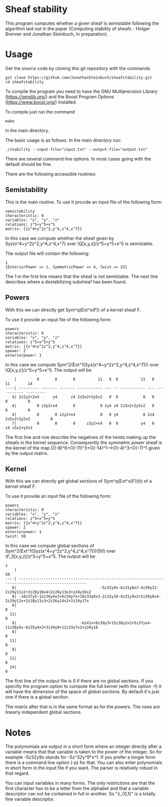 # Sheaf stability

This program computes whether a given sheaf is semistable following the algorithm laid out in the paper (Computing stability of sheafs - Holger Brenner and Jonathan Steinbuch, In preparation).

# Usage
Get the source code by cloning this git repository with the commands
```
git clone https://github.com/JonathanSteinbuch/sheafstability.git
cd sheafstability
```

To compile the program you need to have the GNU Multiprecision Library (https://gmplib.org/) and the Boost Program Options (https://www.boost.org/) installed.


To compile just run the command 

```
make
```
in the main directory.

The basic usage is as follows. In the main directory run:
```
./stability --input-file="input.txt" --output-file="output.txt" 
```
There are several command line options. In most cases going with the default should be fine.

There are the following accessible routines:
## Semistability
This is the main routine. To use it provide an input file of the following form:
```
semistability
characteristic: 0
variables: "x", "y", "z"
relations: z^5+y^5+x^5
matrix: {{x^4+y^2z^2,y^4,z^4,x^7}}
```
In this case we compute whether the sheaf given by Syz(x^4+y^2z^2,y^4,z^4,x^7) over \Q[x,y,z]/z^5+y^5+x^5 is semistable.

The output file will contain the following:
```
1
{ExteriorPower => 1, SymmetricPower => 4, Twist => 25}
```
The 1 in the first line means that the sheaf is not semistable. The next line describes where a destabilizing subsheaf has been found.

## Powers
With this we can directly get Sym^q(Ext^s(F)) of a kernel sheaf F. 

To use it provide an input file of the following form:
```
powers
characteristic: 0
variables: "x", "y", "z"
relations: z^5+x^5+y^5
matrix: {{x^4+y^2z^2,y^4,z^4,x^7}}
spower: 2
exteriorpower: 1
```
In this case we compute Sym^2(Ext^1(Syz(x^4+y^2z^2,y^4,z^4,x^7))) over \Q[x,y,z]/z^5+y^5+x^5. The output will be 
```
    |         8       8       8          11   8  8          11   8          11        14 
----| --------- ------- ------- ----------- --- -- ----------- --- ----------- --------- 
   4| 2z2y2+2x4      y4      z4 2z5x2+2y5x2   0  0           0   0           0         0 
   4|         0 z2y2+x4       0           0 2y4 z4 2z5x2+2y5x2   0           0         0 
   4|         0       0 z2y2+x4           0   0 y4           0 2z4 2z5x2+2y5x2         0 
   7|         0       0       0     z2y2+x4   0  0          y4   0          z4 z5x2+y5x2 
```
The first line and row describe the negatives of the twists making up the sheafs in the kernel sequence. 
Consequently the symmetric power sheaf is the kernel of the map O(-8)^6+O(-11)^3+O(-14)^1-->O(-4)^3+O(-7)^1 given by the output matrix.

## Kernel
With this we can directly get global sections of Sym^q(Ext^s(F))(t) of a kernel sheaf F. 

To use it provide an input file of the following form:
```
powers
characteristic: 0
variables: "x", "y", "z"
relations: z^5+x^5+y^5
matrix: {{x^4+y^2z^2,y^4,z^4,x^7}}
spower: 2
exteriorpower: 1
twist: 50
```
In this case we compute global sections of Sym^2(Ext^1(Syz(x^4+y^2z^2,y^4,z^4,x^7)))(50) over \F_3[x,y,z]/z^5+y^5+x^5. The output will be 
```
1
    |                                                                                                   50 
----| ---------------------------------------------------------------------------------------------------- 
   8|                                     -5z32y9x-6z31y8x3-4z30y12-2z29y11x2+3z28y10x4+2z26y13x3+z24y16x2 
   8| -10z37y5-12z36y4x2+6z34y7x+18z33y6x3-2z32y10-4z31y9x2+2z30y8x4-2z29y12x+2z28y11x3+2z26y14x2+2z24y17x 
   8|                                                                                                    0 
  11|                                                                                                    0 
   8|                            -6z41x+8z39y3+15z38y2x2+5z37yx4-11z36y5x-8z35y4x3+3z34y8+12z33y7x2+z24y18 
   8|                                                                                                    0 
  11|                                                                                                    0 
   8|                                                                                                    0 
  11|                                                                                                    0 
  14|                                                                                                    0 
```
The first line of the output file is 0 if there are no global sections. If you specifiy the program option to compute the full kernel (with the option -f) it will have the dimension of the space of global sections. By default it's just one if there is a global section. 

The matrix after that is in the same format as for the powers. The rows are linearly independent global sections.

# Notes
The polynomials are output in a short form where an integer directly after a variable means that that variable is taken to the power of the integer. So for example -5z32y9x stands for -5*z^32*y^9*x^1. If you prefer a longer form there is a command line option (-p) for that.
You can also enter polynomials in short form in the input file if you want. The parser is relatively robust in that regard.

You can input variables in many forms. The only restrictions are that the first character has to be a letter from the alphabet and that a variable descriptor can not be contained in full in another. So "z_{0,1}" is a totally fine variable descriptor.

